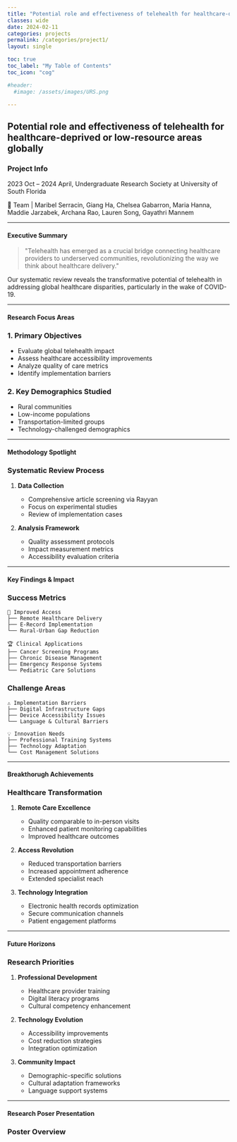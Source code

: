 ```yaml
---
title: "Potential role and effectiveness of telehealth for healthcare-deprived or low-resource areas globally"
classes: wide
date: 2024-02-11
categories: projects
permalink: /categories/project1/
layout: single

toc: true
toc_label: "My Table of Contents"
toc_icon: "cog"

#header:
  #image: /assets/images/URS.png

---
```




## Potential role and effectiveness of telehealth for healthcare-deprived or low-resource areas globally



### Project Info

2023 Oct – 2024 April, Undergraduate Research Society at University of South Florida 


🔬 Team | Maribel Serracin, Giang Ha, Chelsea Gabarron, Maria Hanna, Maddie Jarzabek, Archana Rao, Lauren Song, Gayathri Mannem

---
#### Executive Summary
> "Telehealth has emerged as a crucial bridge connecting healthcare providers to underserved communities, revolutionizing the way we think about healthcare delivery."

Our systematic review reveals the transformative potential of telehealth in addressing global healthcare disparities, particularly in the wake of COVID-19.

---
#### Research Focus Areas 

### 1. Primary Objectives
- Evaluate global telehealth impact
- Assess healthcare accessibility improvements
- Analyze quality of care metrics
- Identify implementation barriers

### 2. Key Demographics Studied
- Rural communities
- Low-income populations
- Transportation-limited groups
- Technology-challenged demographics

---

#### Methodology Spotlight

### Systematic Review Process
1. **Data Collection**
   - Comprehensive article screening via Rayyan
   - Focus on experimental studies
   - Review of implementation cases

2. **Analysis Framework**
   - Quality assessment protocols
   - Impact measurement metrics
   - Accessibility evaluation criteria

---


#### Key Findings & Impact

### Success Metrics
```
🌟 Improved Access
├── Remote Healthcare Delivery
├── E-Record Implementation
└── Rural-Urban Gap Reduction

🏆 Clinical Applications
├── Cancer Screening Programs
├── Chronic Disease Management
├── Emergency Response Systems
└── Pediatric Care Solutions
```

### Challenge Areas
```
⚠️ Implementation Barriers
├── Digital Infrastructure Gaps
├── Device Accessibility Issues
└── Language & Cultural Barriers

💡 Innovation Needs
├── Professional Training Systems
├── Technology Adaptation
└── Cost Management Solutions
```

---

#### Breakthorugh Achievements

### Healthcare Transformation
1. **Remote Care Excellence**
   - Quality comparable to in-person visits
   - Enhanced patient monitoring capabilities
   - Improved healthcare outcomes

2. **Access Revolution**
   - Reduced transportation barriers
   - Increased appointment adherence
   - Extended specialist reach

3. **Technology Integration**
   - Electronic health records optimization
   - Secure communication channels
   - Patient engagement platforms

---

#### Future Horizons

### Research Priorities
1. **Professional Development**
   - Healthcare provider training
   - Digital literacy programs
   - Cultural competency enhancement

2. **Technology Evolution**
   - Accessibility improvements
   - Cost reduction strategies
   - Integration optimization

3. **Community Impact**
   - Demographic-specific solutions
   - Cultural adaptation frameworks
   - Language support systems

---

#### Research Poser Presentation

### Poster Overview
